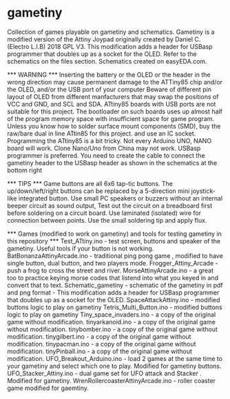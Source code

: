 # gametiny
Collection of games playable on gametiny and schematics. Gametiny is a modified version of the Attiny Joypad originally created by Daniel C. (Electro L.I.B) 2018 GPL V3. This modification  adds a header for USBasp programmer that doubles up as a socket for the OLED. Refer to the schematics on the files section. Schematics created on easyEDA.com.

*** WARNING ***
Inserting the battery or the OLED or the header in the wrong direction may cause permanent damage to the ATTiny85 chip and/or the OLED, and/or the USB port of your computer
Beware of different pin layout of OLED from different manfacturers that may swap the positions of VCC and GND, and SCL and SDA.
ATtiny85 boards with USB ports are not suitable for this project. The bootloader on such boards uses up almost half of the program memory space with insufficient space for game program.
Unless you know how to solder surface mount components (SMD), buy the raw/bare dual in line ATtin85 for this project. and use an IC socket. 
Programming the ATtiny85 is a bit tricky. Not every Arduino UNO, NANO board will work. Clone Nano/Uno from China may not work.
USBasp programmer is preferred. You need to create the cable to connect the gametiny header to the USBasp header as shown in the schematics at the bottom  right
 
*** TIPS ***
Game buttons are all 6x6 tap-tic buttons. The up/down/left/right buttons can be replaced by a 5-direction mini joystick-like integrated button.
Use small PC speakers or  buzzers without an internal beeper circuit as sound output,
Test out the circuit on a breadboard first before soldering on a circuit board.
Use laminated (isolated) wire for connection between points. Use the small soldering tip and apply flux.

*** Games (modified to work on gametiny) and tools for testing gametiny in this repository ***
Test_ATtiny.ino - test screen, buttons and speaker of the gametiny. Useful tools if your button is not working.
BatBonanzaAttinyArcade.ino - traditional ping pong game , modified to have single button, dual button, and two players mode.
Frogger_Attiny_Arcade - push a frog to cross the street and river.
MorseAttinyArcade.ino - a great too to practice keying morse codes that listend into what you keyed in and convert that to text.
Schematic_gametiny - schematic of the gametiny in pdf and png format - This modification  adds a header for USBasp programmer that doubles up as a socket for the OLED.
SpaceAttackAttiny.ino - modified buttons logic to play on gametiny
Tetris_Multi_Button.ino - modified buttons logic to play on gametiny
Tiny_space_invaders.ino - a copy of the original game without modification.
tinyarkanoid.ino - a copy of the original game without modification.
tinybomber.ino - a copy of the original game without modification.
tinygilbert.ino - a copy of the original game without modification.
tinypacman.ino - a copy of the original game without modification.
tinyPinball.ino - a copy of the original game without modification.
UFO_Breakout_Arduino.ino - load 2 games at the same time to your gametiny and select which one to play. Modified for gametiny buttons.
UFO_Stacker_Attiny.ino - dual game set for UFO attack and Stacker . Modified for gametiny.
WrenRollercoasterAttinyArcade.ino - roller coaster game modified for gaemtiny.
